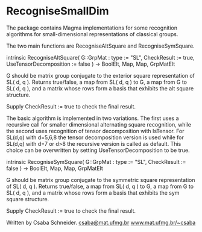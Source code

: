 # RecogniseSmallDim

The package contains Magma implementations for some recognition algorithms for small-dimensional representations 
of classical groups.

The two main functions are RecogniseAltSquare and RecogniseSymSquare.

intrinsic RecogniseAltSquare( G::GrpMat : 
            type := "SL", 
            CheckResult := true,
            UseTensorDecomposition := false ) 
          -> BoolElt, Map, Map, GrpMatElt
                                                         
G should be matrix group conjugate to the exterior square representation
of SL( d, q ). Returns true/false, a map from SL( d, q ) to G, a map from 
G to SL( d, q ), and a matrix whose rows form a basis that exhibits the 
alt square structure. 
                           
Supply CheckResult := true to check the final result.
                           
The basic algorithm is implemented in two variations. The first uses a 
recursive call for smaller dimensional alternating square recognition, while
the second uses recognition of tensor decomposition with IsTensor. 
For SL(d,q) with d=5,6,8 the tensor decomposition version is used while for
SL(d,q) with d=7 or d>8 the recursive version is called as default. 
This choice can be overwritten by setting UseTensorDecomposition to be true.
  
intrinsic RecogniseSymSquare( G::GrpMat : type := "SL", CheckResult := false ) 
          -> BoolElt, Map, Map, GrpMatElt
                                                         
G should be matrix group conjugate to the symmetric square representation
of SL( d, q ). Returns true/false, a map from SL( d, q ) to G, a map from 
G to SL( d, q ), and a matrix whose rows form a basis that exhibits the 
sym square structure. 

Supply CheckResult := true to check the final result.

Written by Csaba Schneider.
csaba@mat.ufmg.br
www.mat.ufmg.br/~csaba
